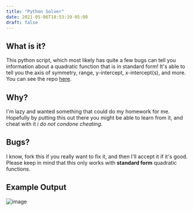 ```yaml
---
title: "Python Solver"
date: 2021-05-06T18:53:19-05:00
draft: false
---
```


## What is it?
This python script, which most likely has quite a few bugs can tell you information about a quadratic function that is in standard form! It's able to tell you the axis of symmetry, range, y-intercept, x-intercept(s), and more. You can see the repo [here](https://github.com/Biune/math-quadratic-solver).

## Why?
I'm lazy and wanted something that could do my homework for me. Hopefully by putting this out there you might be able to learn from it, and cheat with it *i do not condone cheating*.

## Bugs?
I know, fork this if you really want to fix it, and then I'll accept it if it's good. Please keep in mind that this only works with **standard form** quadratic functions.

## Example Output
![image](https://user-images.githubusercontent.com/72959444/116012408-e4d71600-a5ef-11eb-9232-2fd553bcc115.png)
